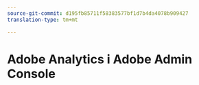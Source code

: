```yaml
---
source-git-commit: d195fb85711f58383577bf1d7b4da4078b909427
translation-type: tm+mt

---
```

# Adobe Analytics i Adobe Admin Console
